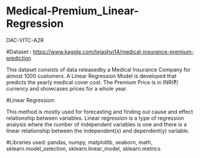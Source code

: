 # Medical-Premium_Linear-Regression
DAC-VITC-A2R

#Dataset : https://www.kaggle.com/tejashvi14/medical-insurance-premium-prediction

This dataset consists of data releasedby a  Medical Insurance Company for almost 1000 customers. 
A Linear Regression Model is developed that predicts the yearly medical cover cost. 
The Premium Price is in INR(₹) currency and showcases prices for a whole year.

#Linear Regression:

This method is mostly used for forecasting and finding out cause and effect relationship between variables.
Linear regression is a type of regression analysis where the number of independent variables is one and there is a 
linear relationship between the independent(x) and dependent(y) variable.

#Libraries used:
pandas, numpy, matplotlib, seaborn, math, sklearn.model_selection, sklearn.linear_model, sklearn.metrics
